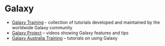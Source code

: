 # Galaxy

- [Galaxy Training](https://training.galaxyproject.org/) - collection of tutorials developed and maintained by the worldwide Galaxy community
- [Galaxy Project](https://www.youtube.com/c/GalaxyProject/videos) – videos showing Galaxy features and tips
- [Galaxy Australia Training](https://galaxy-au-training.github.io/tutorials/) – tutorials on using Galaxy
